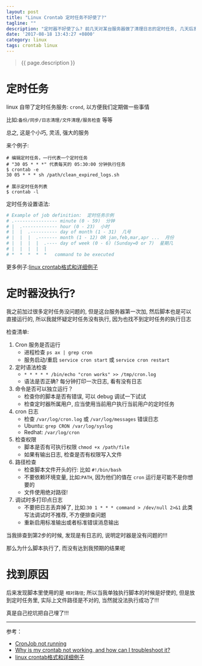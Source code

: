 ```yaml
---
layout: post
title: "Linux Crontab 定时任务不好使了?"
tagline: ""
description: "定时器不好使了么? 前几天对某台服务器做了清理日志的定时任务, 几天后发现磁盘满了, 什么情况?"
date: '2017-08-18 13:43:27 +0800'
category: linux
tags: crontab linux
---
```

> {{ page.description }}

# 定时任务
linux 自带了定时任务服务: `crond`, 以方便我们定期做一些事情

比如:`备份/同步/日志清理/文件清理/服务检查` 等等 

总之, 这是个小巧, 灵活, 强大的服务

来个例子:
```
# 编辑定时任务，一行代表一个定时任务
# "30 05 * * *" 代表每天的 05:30:00 分钟执行任务
$ crontab -e
30 05 * * * sh /path/clean_expired_logs.sh

# 展示定时任务列表
$ crontab -l
```

定时任务设置语法:
```bash
# Example of job definition:  定时任务示例
# .---------------- minute (0 - 59)  分钟
# |  .------------- hour (0 - 23)  小时
# |  |  .---------- day of month (1 - 31)  几号
# |  |  |  .------- month (1 - 12) OR jan,feb,mar,apr ...  月份
# |  |  |  |  .---- day of week (0 - 6) (Sunday=0 or 7)  星期几
# |  |  |  |  |
# *  *  *  *  *   command to be executed
```
更多例子:[linux crontab格式和详细例子](http://dolphin-ygj.iteye.com/blog/455640)

# 定时器没执行?
我之前加过很多定时任务没问题的, 但是这台服务器第一次加, 然后脚本也是可以直接运行的, 所以我就怀疑定时任务没有执行, 因为也找不到定时任务的执行日志

检查清单:
1. Cron 服务是否运行
    - 进程检查 `ps ax | grep cron`
    - 服务启动/重启 `service cron start` 或 `service cron restart`
2. 定时语法检查
    - `* * * * * /bin/echo "cron works" >> /tmp/cron.log`
    - 语法是否正确? 每分钟打印一次日志, 看有没有日志
3. 命令是否可以独立运行？
    - 检查你的脚本是否有错误, 可以 debug 调试一下试试
    - 检查定时器所属用户, 应当使用当前用户执行当前用户的定时任务
4. cron 日志
    - 检查 `/var/log/cron.log` 或 `/var/log/messages` 错误日志
    - Ubuntu: `grep CRON /var/log/syslog`
    - Redhat: `/var/log/cron`
5. 检查权限
    - 脚本是否有可执行权限 `chmod +x /path/file`
    - 如果有输出日志, 检查是否有权限写入文件
6. 路径检查
    - 检查脚本文件开头的行: 比如 `#!/bin/bash`
    - 不要依赖环境变量, 比如:`PATH`, 因为他们的值在 `cron` 运行是可能不是你想要的
    - 文件使用绝对路径!
7. 调试时多打印点日志
    - 不要把日志丢弃掉了, 比如:`30 1 * * * command > /dev/null 2>&1` 此类写法调试时不推荐, 不方便排查问题
    - 重新启用标准输出或者标准错误消息输出

当我排查到第2步的时候, 发现是有日志的, 说明定时器是没有问题的!!!

那么为什么脚本执行了, 而没有达到我预期的结果呢

# 找到原因
后来发现脚本里使用的是 `相对路径`; 所以当我单独执行脚本的时候是好使的, 但是放到定时任务里, 实际上文件路径是不对的, 当然就没法执行成功了!!!

真是自己挖坑把自己埋了!!!

---
参考：
- [CronJob not running](https://stackoverflow.com/questions/22743548/cronjob-not-running)
- [Why is my crontab not working, and how can I troubleshoot it?](https://serverfault.com/questions/449651/why-is-my-crontab-not-working-and-how-can-i-troubleshoot-it)
- [linux crontab格式和详细例子](http://dolphin-ygj.iteye.com/blog/455640)

